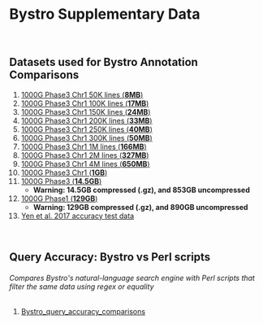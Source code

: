 # Bystro Supplementary Data

<br/>

## Datasets used for Bystro Annotation Comparisons
1. [1000G Phase3 Chr1 50K lines (**8MB**)](https://s3.amazonaws.com/1000g-vcf/ALL.chr1.phase3_shapeit2_mvncall_integrated_v5a.20130502.genotypes.rand50klines.vcf.gz)
2. [1000G Phase3 Chr1 100K lines (**17MB**)](https://s3.amazonaws.com/1000g-vcf/ALL.chr1.phase3_shapeit2_mvncall_integrated_v5a.20130502.genotypes.100Klines_rand.vcf.gz)
3. [1000G Phase3 Chr1 150K lines (**24MB**)](https://s3.amazonaws.com/1000g-vcf/ALL.chr1.phase3_shapeit2_mvncall_integrated_v5a.20130502.genotypes.150Klines_rand.vcf.gz)
3. [1000G Phase3 Chr1 200K lines (**33MB**)](https://s3.amazonaws.com/1000g-vcf/ALL.chr1.phase3_shapeit2_mvncall_integrated_v5a.20130502.genotypes.200Klines_rand.vcf.gz)
4. [1000G Phase3 Chr1 250K lines (**40MB**)](https://s3.amazonaws.com/1000g-vcf/ALL.chr1.phase3_shapeit2_mvncall_integrated_v5a.20130502.genotypes.250Klines_rand.vcf.gz)
4. [1000G Phase3 Chr1 300K lines (**50MB**)](https://s3.amazonaws.com/1000g-vcf/ALL.chr1.phase3_shapeit2_mvncall_integrated_v5a.20130502.genotypes.300Klines_rand.vcf.gz)
5. [1000G Phase3 Chr1 1M lines (**166MB**)](https://s3.amazonaws.com/1000g-vcf/ALL.chr1.phase3_shapeit2_mvncall_integrated_v5a.20130502.genotypes.1Mlines.vcf.gz)
6. [1000G Phase3 Chr1 2M lines (**327MB**)](https://s3.amazonaws.com/1000g-vcf/ALL.chr1.phase3_shapeit2_mvncall_integrated_v5a.20130502.genotypes.2Mlines.vcf.gz)
7. [1000G Phase3 Chr1 4M lines (**650MB**)](https://s3.amazonaws.com/1000g-vcf/ALL.chr1.phase3_shapeit2_mvncall_integrated_v5a.20130502.genotypes.4M.vcf.gz)
8. [1000G Phase3 Chr1 (**1GB**)](https://s3.amazonaws.com/1000g-vcf/ALL.chr1.phase3_shapeit2_mvncall_integrated_v5a.20130502.genotypes.vcf.gz)
9. [1000G Phase3 (**14.5GB**)](https://s3.amazonaws.com/1000g-vcf/phase3.vcf.gz)
    * **Warning: 14.5GB compressed (.gz), and 853GB uncompressed**
10. [1000G Phase1 (**129GB**)](https://s3.amazonaws.com/1000g-vcf/phase1.vcf.gz)
    * **Warning: 129GB compressed (.gz), and 890GB uncompressed**
11. [Yen et al. 2017 accuracy test data](https://s3.amazonaws.com/1000g-vcf/13073_2016_396_MOESM2_ESM.vcf)

<br/>

## Query Accuracy: Bystro vs Perl scripts
###### Compares Bystro's natural-language search engine with Perl scripts that filter the same data using regex or equality
1. [Bystro_query_accuracy_comparisons](./Bystro_query_accuracy_comparisons)

